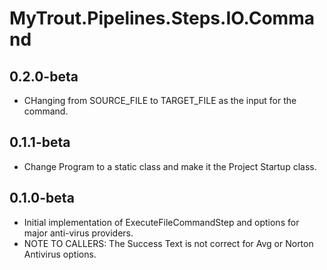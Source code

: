 # MyTrout.Pipelines.Steps.IO.Command

## 0.2.0-beta
- CHanging from SOURCE_FILE to TARGET_FILE as the input for the command.

## 0.1.1-beta
- Change Program to a static class and make it the Project Startup class.

## 0.1.0-beta
- Initial implementation of ExecuteFileCommandStep and options for major anti-virus providers.
- NOTE TO CALLERS: The Success Text is not correct for Avg or Norton Antivirus options.